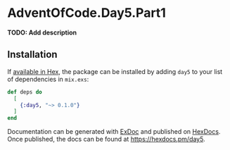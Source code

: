 # AdventOfCode.Day5.Part1

**TODO: Add description**

## Installation

If [available in Hex](https://hex.pm/docs/publish), the package can be installed
by adding `day5` to your list of dependencies in `mix.exs`:

```elixir
def deps do
  [
    {:day5, "~> 0.1.0"}
  ]
end
```

Documentation can be generated with [ExDoc](https://github.com/elixir-lang/ex_doc)
and published on [HexDocs](https://hexdocs.pm). Once published, the docs can
be found at <https://hexdocs.pm/day5>.

